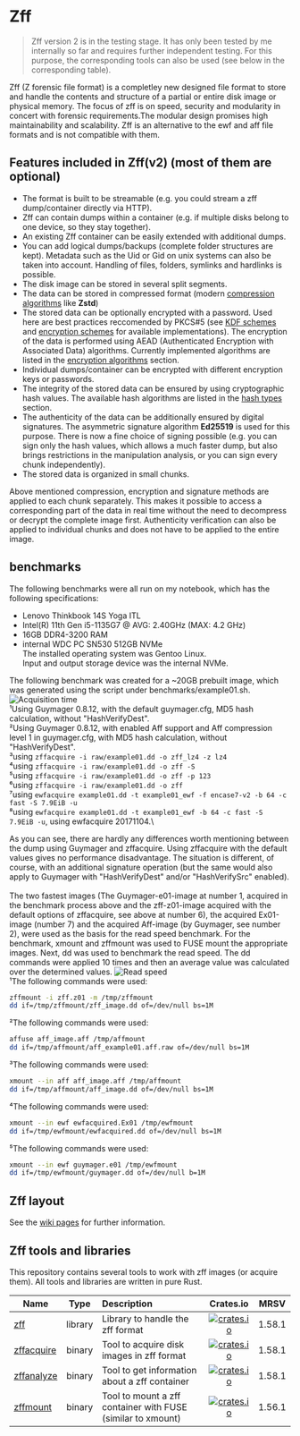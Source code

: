 # Zff

> Zff version 2 is in the testing stage. It has only been tested by me internally so far and requires further independent testing. 
For this purpose, the corresponding tools can also be used (see below in the corresponding table). 


Zff (Z forensic file format) is a completley new designed file format to store and handle the contents and structure of a partial or entire disk image or physical memory.
The focus of zff is on speed, security and modularity in concert with forensic requirements.The modular design promises high maintainability and scalability.
Zff is an alternative to the ewf and aff file formats and is not compatible with them.

## Features included in Zff(v2) (most of them are optional)
- The format is built to be streamable (e.g. you could stream a zff dump/container directly via HTTP).
- Zff can contain dumps within a container (e.g. if multiple disks belong to one device, so they stay together).
- An existing Zff container can be easily extended with additional dumps.
- You can add logical dumps/backups (complete folder structures are kept). Metadata such as the Uid or Gid on unix systems can also be taken into account. Handling of files, folders, symlinks and hardlinks is possible.
- The disk image can be stored in several split segments.
- The data can be stored in compressed format (modern [compression algorithms](https://github.com/ph0llux/zff/wiki/Zff-layout#compression-algorithm-flag) like __Zstd__)
- The stored data can be optionally encrypted with a password. Used here are best practices reccomended by PKCS#5 (see [KDF schemes](https://github.com/ph0llux/zff/wiki/Zff-layout#kdf-flag) and [encryption schemes](https://github.com/ph0llux/zff/wiki/Zff-layout#encryption-scheme-flag) for available implementations). The encryption of the data is performed using AEAD (Authenticated Encryption with Associated Data) algorithms. Currently implemented algorithms are listed in the [encryption algorithms](https://github.com/ph0llux/zff/wiki/Zff-layout#encryption-algorithms) section.
- Individual dumps/container can be encrypted with different encryption keys or passwords.
- The integrity of the stored data can be ensured by using cryptographic hash values. The available hash algorithms are listed in the [hash types](https://github.com/ph0llux/zff/wiki/Zff-layout#hash-types-flag) section.
- The authenticity of the data can be additionally ensured by digital signatures. The asymmetric signature algorithm __Ed25519__ is used for this purpose. There is now a fine choice of signing possible (e.g. you can sign only the hash values, which allows a much faster dump, but also brings restrictions in the manipulation analysis, or you can sign every chunk independently).
- The stored data is organized in small chunks. 

Above mentioned compression, encryption and signature methods are applied to each chunk separately. This makes it possible to access a corresponding part of the data in real time without the need to decompress or decrypt the complete image first.
Authenticity verification can also be applied to individual chunks and does not have to be applied to the entire image.


## benchmarks

The following benchmarks were all run on my notebook, which has the following specifications:
- Lenovo Thinkbook 14S Yoga ITL
- Intel(R) 11th Gen i5-1135G7 @ AVG: 2.40GHz (MAX: 4.2 GHz)
- 16GB DDR4-3200 RAM
- internal WDC PC SN530 512GB NVMe\
The installed operating system was Gentoo Linux.\
Input and output storage device was the internal NVMe.

The following benchmark was created for a \~20GB prebuilt image, which was generated using the script under benchmarks/example01.sh.
![Acquisition time](https://github.com/ph0llux/zff/blob/master/benchmark/acquisition_time.png?raw=true)
\
¹Using Guymager 0.8.12, with the default guymager.cfg, MD5 hash calculation, without "HashVerifyDest".\
²Using Guymager 0.8.12, with enabled Aff support and Aff compression level 1 in guymager.cfg, with MD5 hash calculation, without "HashVerifyDest".\
³using ```zffacquire -i raw/example01.dd -o zff_lz4 -z lz4```\
⁴using ```zffacquire -i raw/example01.dd -o zff -S```\
⁵using ```zffacquire -i raw/example01.dd -o zff -p 123```\
⁶using ```zffacquire -i raw/example01.dd -o zff```\
⁷using ```ewfacquire example01.dd -t example01_ewf -f encase7-v2 -b 64 -c fast -S 7.9EiB -u```\
⁸using ```ewfacquire example01.dd -t example01_ewf -b 64 -c fast -S 7.9EiB -u```, using ewfacquire 20171104.\

As you can see, there are hardly any differences worth mentioning between the dump using Guymager and zffacquire. Using zffacquire with the default values gives no performance disadvantage. The situation is different, of course, with an additional signature operation (but the same would also apply to Guymager with "HashVerifyDest" and/or "HashVerifySrc" enabled).\
\
The two fastest images (The Guymager-e01-image at number 1, acquired in the benchmark process above and the zff-z01-image acquired with the default options of zffacquire, see above at number 6), the acquired Ex01-image (number 7) and the acquired Aff-image (by Guymager, see number 2), were used as the basis for the read speed benchmark.
For the benchmark, xmount and zffmount was used to FUSE mount the appropriate images. Next, dd was used to benchmark the read speed.
The dd commands were applied 10 times and then an average value was calculated over the determined values.
![Read speed](https://github.com/ph0llux/zff/blob/master/benchmark/read_speed_dd.png?raw=true)\
¹The following commands were used:
```bash
zffmount -i zff.z01 -m /tmp/zffmount
dd if=/tmp/zffmount/zff_image.dd of=/dev/null bs=1M
```
²The following commands were used:
```bash
affuse aff_image.aff /tmp/affmount
dd if=/tmp/affmount/aff_example01.aff.raw of=/dev/null bs=1M
```
³The following commands were used:
```bash
xmount --in aff aff_image.aff /tmp/affmount
dd if=/tmp/affmount/aff_image.dd of=/dev/null bs=1M
```
⁴The following commands were used:
```bash
xmount --in ewf ewfacquired.Ex01 /tmp/ewfmount
dd if=/tmp/ewfmount/ewfacquired.dd of=/dev/null bs=1M
```
⁵The following commands were used:
```bash
xmount --in ewf guymager.e01 /tmp/ewfmount
dd if=/tmp/ewfmount/guymager.dd of=/dev/null b=1M
```
## Zff layout

See the [wiki pages](https://github.com/ph0llux/zff/wiki/Zff-layout) for further information.

## Zff tools and libraries

This repository contains several tools to work with zff images (or acquire them). All tools and libraries are written in pure Rust.

| Name | Type | Description | Crates.io | MRSV
|------|:----:|:------------|:---------:|:----:|
| [zff](https://github.com/ph0llux/zff/tree/master/zff)  | library | Library to handle the zff format | [![crates.io][zff-crates-io-image]][zff-crates-io-link] | 1.58.1 |
| [zffacquire](https://github.com/ph0llux/zffacquire) | binary | Tool to acquire disk images in zff format | [![crates.io][zffacquire-crates-io-image]][zffacquire-crates-io-link] | 1.58.1 |
| [zffanalyze](https://github.com/ph0llux/zffanalyze) | binary | Tool to get information about a zff container | [![crates.io][zffanalyze-crates-io-image]][zffanalyze-crates-io-link] | 1.58.1 |
| [zffmount](https://github.com/ph0llux/zffmount) | binary | Tool to mount a zff container with FUSE (similar to xmount) | [![crates.io][zffmount-crates-io-image]][zffmount-crates-io-link] | 1.56.1 |

[//]: # (badges)

[deps-image]: https://deps.rs/repo/github/ph0llux/zff/status.svg
[deps-link]: https://deps.rs/repo/github/ph0llux/zff

[zff-crates-io-image]: https://img.shields.io/crates/v/zff.svg
[zff-crates-io-link]: https://crates.io/crates/zff

[zffacquire-crates-io-image]: https://img.shields.io/crates/v/zffacquire.svg
[zffacquire-crates-io-link]: https://crates.io/crates/zffacquire

[zffanalyze-crates-io-image]: https://img.shields.io/crates/v/zffanalyze.svg
[zffanalyze-crates-io-link]: https://crates.io/crates/zffanalyze

[zffmount-crates-io-image]: https://img.shields.io/crates/v/zffmount.svg
[zffmount-crates-io-link]: https://crates.io/crates/zffmount
